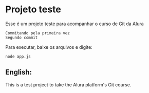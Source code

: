 # Projeto teste

Esse é um projeto teste para acompanhar o curso de Git da Alura

```
Commitando pela primeira vez
Segundo commit
```

Para executar, baixe os arquivos e digite:
```
node app.js
```

## English:

This is a test project to take the Alura platform's Git course.
